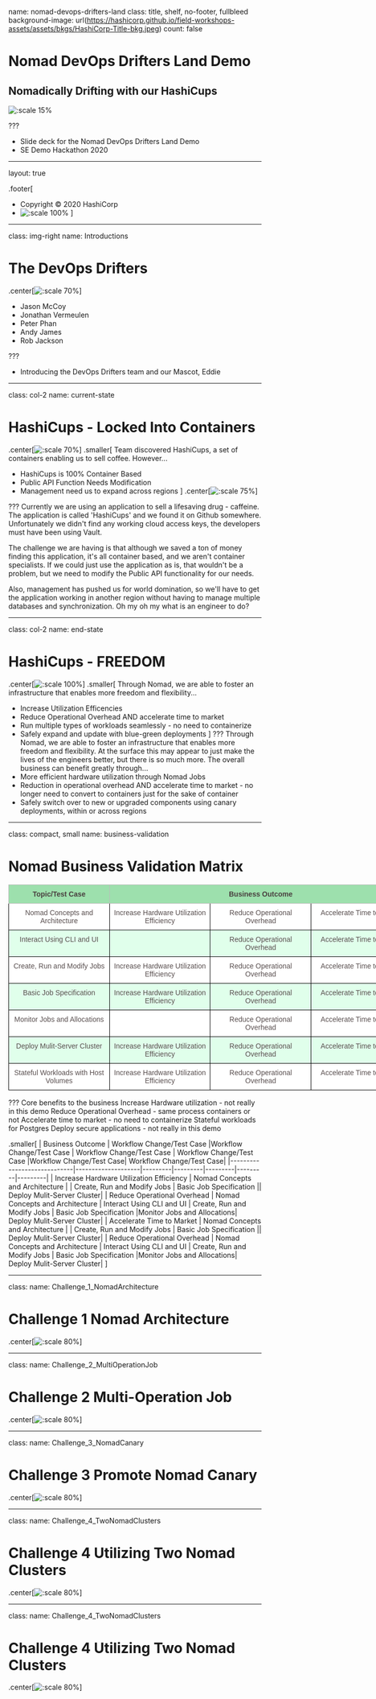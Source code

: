 name: nomad-devops-drifters-land
class: title, shelf, no-footer, fullbleed
background-image: url(https://hashicorp.github.io/field-workshops-assets/assets/bkgs/HashiCorp-Title-bkg.jpeg)
count: false

# Nomad DevOps Drifters Land Demo
## Nomadically Drifting with our HashiCups

![:scale 15%](https://hashicorp.github.io/field-workshops-assets/assets/logos/logo_nomad.png)

???
* Slide deck for the Nomad DevOps Drifters Land Demo
* SE Demo Hackathon 2020

---
layout: true

.footer[
- Copyright © 2020 HashiCorp
- ![:scale 100%](https://hashicorp.github.io/field-workshops-assets/assets/logos/HashiCorp_Icon_Black.svg)
]

---
class: img-right
name: Introductions
# The DevOps Drifters


.center[![:scale 70%](images/NomadEddie.png)]

* Jason McCoy
* Jonathan Vermeulen
* Peter Phan
* Andy James
* Rob Jackson


???
* Introducing the DevOps Drifters team and our Mascot, Eddie

---
class: col-2
name: current-state
# HashiCups - Locked Into Containers

.center[![:scale 70%](images/HashiCupsContainers.png)]
.smaller[
  Team discovered HashiCups, a set of containers enabling us to sell coffee.  However...


* HashiCups is 100% Container Based
* Public API Function Needs Modification
* Management need us to expand across regions
]
.center[![:scale 75%](images/LockedContainer.png)]

???
Currently we are using an application to sell a lifesaving drug - caffeine.  The application is called 'HashiCups' and we found it on Github somewhere. Unfortunately we didn't find any working cloud access keys, the developers must have been using Vault.

The challenge we are having is that although we saved a ton of money finding this application, it's all container based, and we aren't container specialists.  If we could just use the application as is, that wouldn't be a problem, but we need to modify the Public API functionality for our needs.

Also, management has pushed us for world domination, so we'll have to get the application working in another region without having to manage multiple databases and synchronization.  Oh my oh my what is an engineer to do?

---
class: col-2
name: end-state
# HashiCups - FREEDOM

.center[![:scale 100%](images/HashiCupsEndState.png)]
.smaller[
  Through Nomad, we are able to foster an infrastructure that enables more freedom and flexibility...
  * Increase Utilization Efficencies
  * Reduce Operational Overhead AND accelerate time to market
  * Run multiple types of workloads seamlessly - no need to containerize
  * Safely expand and update with blue-green deployments
]
???
Through Nomad, we are able to foster an infrastructure that enables more freedom and flexibility.  At the surface this may appear to just make the lives of the engineers better, but there is so much more.  The overall business can benefit greatly through...
* More efficient hardware utilization through Nomad Jobs
* Reduction in operational overhead AND accelerate time to market - no longer need to convert to containers just for the sake of container
* Safely switch over to new or upgraded components using canary deployments, within or across regions


---
class: compact, small
name:  business-validation
# Nomad Business Validation Matrix

<style type="text/css">
.tg  {border-collapse:collapse;border-color:#bbb;border-spacing:0;}
.tg td{background-color:#E0FFEB;border-color:#bbb;border-style:solid;border-width:1px;color:#594F4F;
  font-family:Arial, sans-serif;font-size:14px;overflow:hidden;padding:10px 5px;word-break:normal;}
.tg th{background-color:#9DE0AD;border-color:#bbb;border-style:solid;border-width:1px;color:#493F3F;
  font-family:Arial, sans-serif;font-size:14px;font-weight:normal;overflow:hidden;padding:10px 5px;word-break:normal;}
.tg .tg-lcl0{border-color:#000000;font-size:14px;text-align:center;vertical-align:top}
.tg .tg-j95b{background-color:#ffffff;border-color:#000000;font-size:14px;text-align:center;vertical-align:top}
.tg .tg-umgj{border-color:inherit;font-size:14px;font-weight:bold;text-align:center;vertical-align:top}
</style>
<table class="tg" style="undefined;table-layout: fixed; width: 804px">
<colgroup>
<col style="width: 201px">
<col style="width: 201px">
<col style="width: 201px">
<col style="width: 201px">
</colgroup>
<thead>
  <tr>
    <th class="tg-umgj">Topic/Test Case</th>
    <th class="tg-umgj" colspan="3">Business Outcome</th>
  </tr>
</thead>
<tbody>
  <tr>
    <td class="tg-j95b">Nomad Concepts and Architecture</td>
    <td class="tg-j95b">Increase Hardware Utilization Efficiency</td>
    <td class="tg-j95b">Reduce Operational Overhead</td>
    <td class="tg-j95b">Accelerate Time to Market</td>
  </tr>
  <tr>
    <td class="tg-lcl0">Interact Using CLI and UI</td>
    <td class="tg-lcl0"></td>
    <td class="tg-lcl0">Reduce Operational Overhead</td>
    <td class="tg-lcl0">Accelerate Time to Market</td>
  </tr>
  <tr>
    <td class="tg-j95b">Create, Run and Modify Jobs</td>
    <td class="tg-j95b">Increase Hardware Utilization Efficiency</td>
    <td class="tg-j95b">Reduce Operational Overhead</td>
    <td class="tg-j95b">Accelerate Time to Market</td>
  </tr>
  <tr>
    <td class="tg-lcl0">Basic Job Specification</td>
    <td class="tg-lcl0">Increase Hardware Utilization Efficiency</td>
    <td class="tg-lcl0">Reduce Operational Overhead</td>
    <td class="tg-lcl0">Accelerate Time to Market</td>
  </tr>
  <tr>
    <td class="tg-j95b">Monitor Jobs and Allocations</td>
    <td class="tg-j95b"></td>
    <td class="tg-j95b">Reduce Operational Overhead</td>
    <td class="tg-j95b">Accelerate Time to Market</td>
  </tr>
  <tr>
    <td class="tg-lcl0">Deploy Mulit-Server Cluster</td>
    <td class="tg-lcl0">Increase Hardware Utilization Efficiency</td>
    <td class="tg-lcl0">Reduce Operational Overhead</td>
    <td class="tg-lcl0">Accelerate Time to Market</td>
  </tr>
  <tr>
    <td class="tg-j95b">Stateful Workloads with Host Volumes</td>
    <td class="tg-j95b">Increase Hardware Utilization Efficiency</td>
    <td class="tg-j95b">Reduce Operational Overhead</td>
    <td class="tg-j95b">Accelerate Time to Market</td>
  </tr>
</tbody>
</table>

???
Core benefits to the business
Increase Hardware utilization - not really in this demo
Reduce Operational Overhead - same process containers or not
Accelerate time to market - no need to containerize
Stateful workloads for Postgres
Deploy secure applications - not really in this demo

.smaller[
| Business Outcome | Workflow Change/Test Case |Workflow Change/Test Case | Workflow Change/Test Case | Workflow Change/Test Case |Workflow Change/Test Case| Workflow Change/Test Case|
|-----------------------------|--------------------|---------|---------|---------|---------|---------|
| Increase Hardware Utilization Efficiency | Nomad Concepts and Architecture | | Create, Run and Modify Jobs | Basic Job Specification || Deploy Mulit-Server Cluster|
| Reduce Operational Overhead | Nomad Concepts and Architecture | Interact Using CLI and UI | Create, Run and Modify Jobs | Basic Job Specification |Monitor Jobs and Allocations| Deploy Mulit-Server Cluster|
| Accelerate Time to Market | Nomad Concepts and Architecture | | Create, Run and Modify Jobs | Basic Job Specification || Deploy Mulit-Server Cluster|
| Reduce Operational Overhead | Nomad Concepts and Architecture | Interact Using CLI and UI | Create, Run and Modify Jobs | Basic Job Specification |Monitor Jobs and Allocations| Deploy Mulit-Server Cluster|
]

---
class:
name: Challenge_1_NomadArchitecture
# Challenge 1 Nomad Architecture

.center[![:scale 80%](images/Challenge_1_NomadArchitecture.png)]

---
class:
name: Challenge_2_MultiOperationJob
# Challenge 2 Multi-Operation Job

.center[![:scale 80%](images/Challenge_2_MultiOperationJob.png)]

---
class:
name: Challenge_3_NomadCanary
# Challenge 3 Promote Nomad Canary

.center[![:scale 80%](images/Challenge_3_NomadCanary.png)]

---
class:
name: Challenge_4_TwoNomadClusters
# Challenge 4 Utilizing Two Nomad Clusters

.center[![:scale 80%](images/Challenge_4_TwoNomadClusters.png)]

---
class:
name: Challenge_4_TwoNomadClusters
# Challenge 4 Utilizing Two Nomad Clusters

.center[![:scale 80%](images/Challenge_5_TerraformAgentMultiRegion.png)]